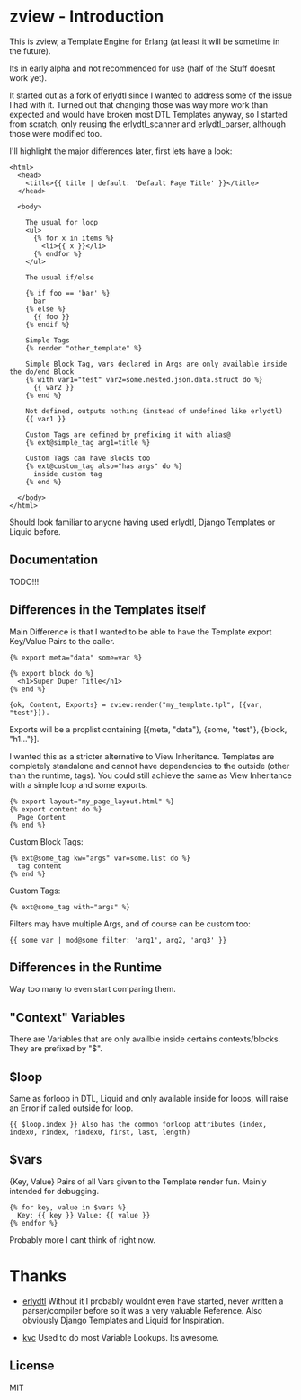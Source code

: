 zview - Introduction
==============

This is zview, a Template Engine for Erlang (at least it will be sometime in the future).

Its in early alpha and not recommended for use (half of the Stuff doesnt work yet).

It started out as a fork of erlydtl since I wanted to address some of the issue I had
with it. Turned out that changing those was way more work than expected and would have 
broken most DTL Templates anyway, so I started from scratch, only reusing the
erlydtl\_scanner and erlydtl\_parser, although those were modified too.

I'll highlight the major differences later, first lets have a look:

    <html>
      <head>
        <title>{{ title | default: 'Default Page Title' }}</title>
      </head>

      <body>

        The usual for loop
        <ul>
          {% for x in items %}
            <li>{{ x }}</li>
          {% endfor %}
        </ul>

        The usual if/else

        {% if foo == 'bar' %}
          bar
        {% else %}
          {{ foo }}
        {% endif %}

        Simple Tags
        {% render "other_template" %}

        Simple Block Tag, vars declared in Args are only available inside the do/end Block 
        {% with var1="test" var2=some.nested.json.data.struct do %}
          {{ var2 }}
        {% end %}

        Not defined, outputs nothing (instead of undefined like erlydtl)
        {{ var1 }}

        Custom Tags are defined by prefixing it with alias@
        {% ext@simple_tag arg1=title %}

        Custom Tags can have Blocks too
        {% ext@custom_tag also="has args" do %}
          inside custom tag
        {% end %}

      </body>
    </html>

Should look familiar to anyone having used erlydtl, Django Templates or Liquid before.

Documentation
-----

TODO!!!

Differences in the Templates itself
---

Main Difference is that I wanted to be able to have the 
Template export Key/Value Pairs to the caller.

    {% export meta="data" some=var %}

    {% export block do %}
      <h1>Super Duper Title</h1>
    {% end %}

    {ok, Content, Exports} = zview:render("my_template.tpl", [{var, "test"}]).

Exports will be a proplist containing [{meta, "data"}, {some, "test"}, {block, "h1..."}].

I wanted this as a stricter alternative to View Inheritance. Templates are completely standalone
and cannot have dependencies to the outside (other than the runtime, tags). You could still
achieve the same as View Inheritance with a simple loop and some exports.
 
    {% export layout="my_page_layout.html" %}
    {% export content do %}
      Page Content
    {% end %}

Custom Block Tags:

    {% ext@some_tag kw="args" var=some.list do %}
      tag content
    {% end %}

Custom Tags:

    {% ext@some_tag with="args" %}

Filters may have multiple Args, and of course can be custom too:

    {{ some_var | mod@some_filter: 'arg1', arg2, 'arg3' }}

Differences in the Runtime
---

Way too many to even start comparing them.

"Context" Variables
----

There are Variables that are only availble inside certains contexts/blocks. They are prefixed by "$".

$loop
---

Same as forloop in DTL, Liquid and only available inside for loops, will raise an Error
if called outside for loop.

    {{ $loop.index }} Also has the common forloop attributes (index, index0, rindex, rindex0, first, last, length)

$vars
---

{Key, Value} Pairs of all Vars given to the Template render fun. Mainly intended for debugging.
    
    {% for key, value in $vars %} 
      Key: {{ key }} Value: {{ value }}
    {% endfor %}

    
Probably more I cant think of right now.


Thanks
===

- [erlydtl](https://github.com/evanmiller/erlydtl)
  Without it I probably wouldnt even have started, never written a parser/compiler before so
  it was a very valuable Reference. Also obviously Django Templates and Liquid for Inspiration.

- [kvc](https://github.com/etrepum/kvc)
  Used to do most Variable Lookups. Its awesome.


License
---

MIT
